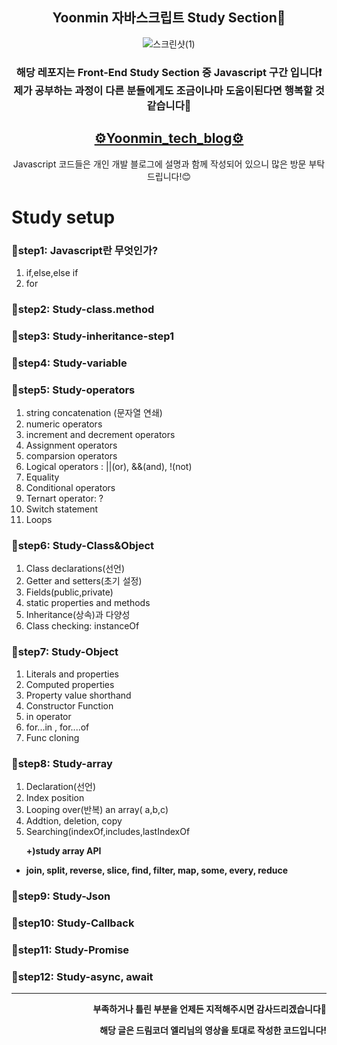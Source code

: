 <section align = "center">
<h1>Yoonmin 자바스크립트 Study Section📝</h1>

![스크린샷(1)](https://user-images.githubusercontent.com/89017779/149787111-6bd7e2b4-6255-4032-b5cf-24a391861773.png)

<h3> 해당 레포지는 Front-End Study Section 중 Javascript 구간 입니다❗<br> 제가 공부하는 과정이 다른 분들에게도 조금이나마 도움이된다면 행복할 것 같습니다👏</h3>
<h2 align="center"><a href="https://yoon-min-codinglog.tistory.com/">⚙Yoonmin_tech_blog⚙</a></h2>
<p>Javascript 코드들은 개인 개발 블로그에 설명과 함께 작성되어 있으니 많은 방문 부탁드립니다!😊</p>
</section>
<h1> Study setup</h1>
  <h3> 🙌step1: Javascript란 무엇인가? </h3>
    <ol class = "javascript">
      <li> if,else,else if </li>
      <li> for </li>
    </ol>
  <h3> 🙌step2: Study-class.method </h3>
  <h3> 🙌step3: Study-inheritance-step1 </h3>
  <h3> 🙌step4: Study-variable </h3>
  <h3> 🙌step5: Study-operators </h3>
    <ol class = "operators">
      <li>string concatenation (문자열 연쇄)</li>
      <li>numeric operators</li>
      <li>increment and decrement operators</li>
      <li>Assignment operators</li>
      <li>comparsion operators</li>
      <li>Logical operators : ||(or), &&(and), !(not)</li>
      <li>Equality</li>
      <li>Conditional operators</li>
      <li>Ternart operator: ?</li>
      <li>Switch statement</li>
      <li>Loops</li>
   </ol>
 <h3> 🙌step6: Study-Class&Object </h3>
 <ol class = "Class&&Object">
      <li>Class declarations(선언)</li>
      <li>Getter and setters(초기 설정)</li>
      <li>Fields(public,private)</li>
      <li>static properties and methods</li>
      <li>Inheritance(상속)과 다양성</li>
      <li>Class checking: instanceOf</li>
 </ol>
  <h3> 🙌step7: Study-Object </h3>
   <ol class = "Object">
      <li>Literals and properties</li>
      <li>Computed properties</li>
      <li>Property value shorthand</li>
      <li>Constructor Function</li>
      <li>in operator</li>
      <li>for...in , for....of</li>
      <li>Func cloning</li>
 </ol>
 <h3> 🙌step8: Study-array </h3>
    <ol class = "array">
      <li>Declaration(선언)</li>
      <li>Index position</li>
      <li>Looping over(반복) an array( a,b,c)</li>
      <li>Addtion, deletion, copy</li>
      <li>Searching(indexOf,includes,lastIndexOf</li>
    </ol>
    <ul class = "arrayAPI">
  <p align= "left"><strong>+)study array API</p>
      <li>join, split, reverse, slice, find, filter, map, some, every, reduce</li>
    </ul>
  <h3> 🙌step9: Study-Json </h3>
  <h3> 🙌step10: Study-Callback </h3>
  <h3> 🙌step11: Study-Promise </h3>
  <h3> 🙌step12: Study-async, await </h3>


 ----------------------------------------------------------------------------------------
 <p align="right">부족하거나 틀린 부분을 언제든 지적해주시면  감사드리겠습니다🙏</p>
 <p align="right">해당 글은 드림코더 엘리님의 영상을 토대로 작성한 코드입니다!</p>
